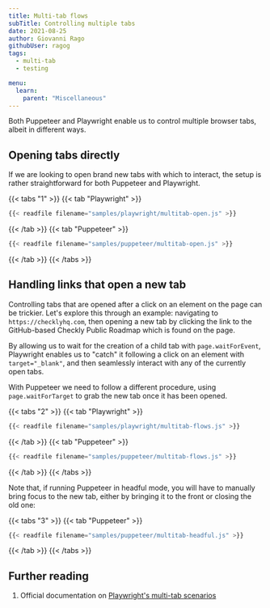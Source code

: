 ```yaml
---
title: Multi-tab flows
subTitle: Controlling multiple tabs
date: 2021-08-25
author: Giovanni Rago
githubUser: ragog
tags:
  - multi-tab
  - testing

menu:
  learn:
    parent: "Miscellaneous"
---
```


Both Puppeteer and Playwright enable us to control multiple browser tabs, albeit in different ways. 

## Opening tabs directly

If we are looking to open brand new tabs with which to interact, the setup is rather straightforward for both Puppeteer and Playwright.

{{< tabs "1" >}}
{{< tab "Playwright" >}}
```js
{{< readfile filename="samples/playwright/multitab-open.js" >}}
```
{{< /tab >}}
{{< tab "Puppeteer" >}}
```js
{{< readfile filename="samples/puppeteer/multitab-open.js" >}}
```
{{< /tab >}}
{{< /tabs >}}

## Handling links that open a new tab

Controlling tabs that are opened after a click on an element on the page can be trickier. Let's explore this through an example: navigating to `https://checklyhq.com`, then opening a new tab by clicking the link to the GitHub-based Checkly Public Roadmap which is found on the page.

By allowing us to wait for the creation of a child tab with `page.waitForEvent`, Playwright enables us to "catch" it following a click on an element with `target="_blank"`, and then seamlessly interact with any of the currently open tabs. 

With Puppeteer we need to follow a different procedure, using `page.waitForTarget` to grab the new tab once it has been opened.

{{< tabs "2" >}}
{{< tab "Playwright" >}}
```js
{{< readfile filename="samples/playwright/multitab-flows.js" >}}
```
{{< /tab >}}
{{< tab "Puppeteer" >}}
```js
{{< readfile filename="samples/puppeteer/multitab-flows.js" >}}
```
{{< /tab >}}
{{< /tabs >}}

Note that, if running Puppeteer in headful mode, you will have to manually bring focus to the new tab, either by bringing it to the front or closing the old one:

{{< tabs "3" >}}
{{< tab "Puppeteer" >}}
```js {20}
{{< readfile filename="samples/puppeteer/multitab-headful.js" >}}
```
{{< /tab >}}
{{< /tabs >}}

## Further reading

1. Official documentation on [Playwright's multi-tab scenarios](https://playwright.dev/docs/multi-pages)